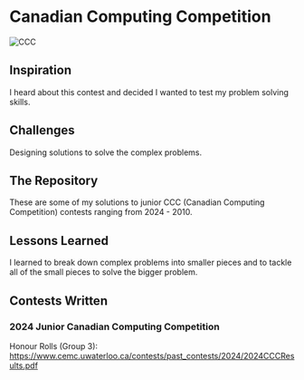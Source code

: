 # Canadian Computing Competition

![CCC](https://github.com/user-attachments/assets/daf86fb2-7301-4772-83d7-2856e1aea159)

## Inspiration

I heard about this contest and decided I wanted to test my problem solving skills.

## Challenges

Designing solutions to solve the complex problems.

## The Repository

These are some of my solutions to junior CCC (Canadian Computing Competition) contests ranging from 2024 - 2010.

## Lessons Learned

I learned to break down complex problems into smaller pieces and to tackle all of the small pieces to solve the bigger problem.

## Contests Written

### 2024 Junior Canadian Computing Competition

Honour Rolls (Group 3): https://www.cemc.uwaterloo.ca/contests/past_contests/2024/2024CCCResults.pdf
